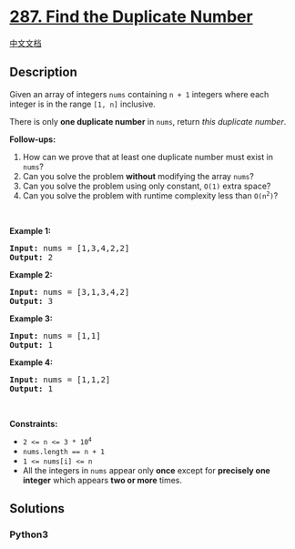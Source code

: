 # [287. Find the Duplicate Number](https://leetcode.com/problems/find-the-duplicate-number)

[中文文档](/leetcode/0200-0299/0287.Find%20the%20Duplicate%20Number/README.md)

## Description

<p>Given an array of integers <code>nums</code> containing&nbsp;<code>n + 1</code> integers where each integer is in the range <code>[1, n]</code> inclusive.</p>

<p>There is only <strong>one duplicate number</strong> in <code>nums</code>, return <em>this&nbsp;duplicate number</em>.</p>

<p><b>Follow-ups:</b></p>

<ol>
	<li>How can we prove that at least one duplicate number must exist in <code>nums</code>?&nbsp;</li>
	<li>Can you solve the problem <strong>without</strong>&nbsp;modifying&nbsp;the array <code>nums</code>?</li>
	<li>Can you solve the problem using&nbsp;only constant, <code>O(1)</code> extra space?</li>
	<li>Can you solve the problem with runtime complexity less than <code>O(n<sup>2</sup>)</code>?</li>
</ol>

<p>&nbsp;</p>
<p><strong>Example 1:</strong></p>
<pre><strong>Input:</strong> nums = [1,3,4,2,2]
<strong>Output:</strong> 2
</pre><p><strong>Example 2:</strong></p>
<pre><strong>Input:</strong> nums = [3,1,3,4,2]
<strong>Output:</strong> 3
</pre><p><strong>Example 3:</strong></p>
<pre><strong>Input:</strong> nums = [1,1]
<strong>Output:</strong> 1
</pre><p><strong>Example 4:</strong></p>
<pre><strong>Input:</strong> nums = [1,1,2]
<strong>Output:</strong> 1
</pre>
<p>&nbsp;</p>
<p><strong>Constraints:</strong></p>

<ul>
	<li><code>2 &lt;= n &lt;= 3 * 10<sup>4</sup></code></li>
	<li><code>nums.length == n + 1</code></li>
	<li><code>1 &lt;= nums[i] &lt;= n</code></li>
	<li>All the integers in <code>nums</code> appear only <strong>once</strong> except for <strong>precisely one integer</strong> which appears <strong>two or more</strong> times.</li>
</ul>


## Solutions

<!-- tabs:start -->

### **Python3**

```python

```

<!-- tabs:end -->
